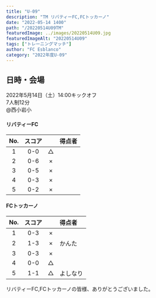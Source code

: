 ```yaml
---
title: "U-09"
description: "TM リバティーFC,FCトッカーノ"
date: "2022-05-14 1400"
path: "/20220514U09TM"
featuredImage: ../images/20220514U09.jpg
featuredImageAlt: "20220514U09"
tags: ["トレーニングマッチ"]
author: "FC Esblanco"
category: "2022年度U-09"
---
```


## 日時・会場

2022年5月14日（土）14:00キックオフ<br>
7人制12分<br>
@西小岩小

#### リバティーFC

| No.| スコア |   |得点者  |
|:--:|:------:|:-:|:--------|
| 1  | 0-0 | △ ||
| 2  | 0-6 | × ||
| 3  | 0-5 | × ||
| 4  | 0-3 | × ||
| 5  | 0-2 | × ||

#### FCトッカーノ

| No.| スコア |   |得点者  |
|:--:|:------:|:-:|:--------|
| 1  | 0-3 | × ||
| 2  | 1-3 | × |かんた|
| 3  | 0-3 | × ||
| 4  | 0-0 | △ ||
| 5  | 1-1 | △ |よしなり|


リバティーFC,FCトッカーノの皆様、ありがとうございました。
